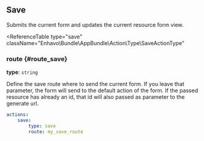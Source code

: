 ## Save

Submits the current form and updates the current resource form view.

<ReferenceTable
type="save"
className="Enhavo\Bundle\AppBundle\Action\Type\SaveActionType"
>
<template v-slot:options>
    <ReferenceOption name="route" type="save" :required="true" />
</template>
<template v-slot:inherit>
    <ReferenceOption name="route_parameters" />,
    <ReferenceOption name="label" />,
    <ReferenceOption name="translation_domain" />,
    <ReferenceOption name="hidden" />,
    <ReferenceOption name="permission" />,
    <ReferenceOption name="view_key" />
</template>
</ReferenceTable>

### route {#route_save}

**type**: `string`

Define the save route where to send the current form. If you leave that
parameter, the form will send to the default action of the form. If the
passed resource has already an id, that id will also passed as parameter
to the generate url.

``` yaml
actions:
    save:
        type: save
        route: my_save_route
```

